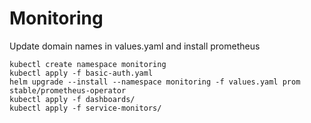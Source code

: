 # Monitoring

Update domain names in values.yaml and install prometheus

```
kubectl create namespace monitoring
kubectl apply -f basic-auth.yaml
helm upgrade --install --namespace monitoring -f values.yaml prom stable/prometheus-operator
kubectl apply -f dashboards/
kubectl apply -f service-monitors/
```
